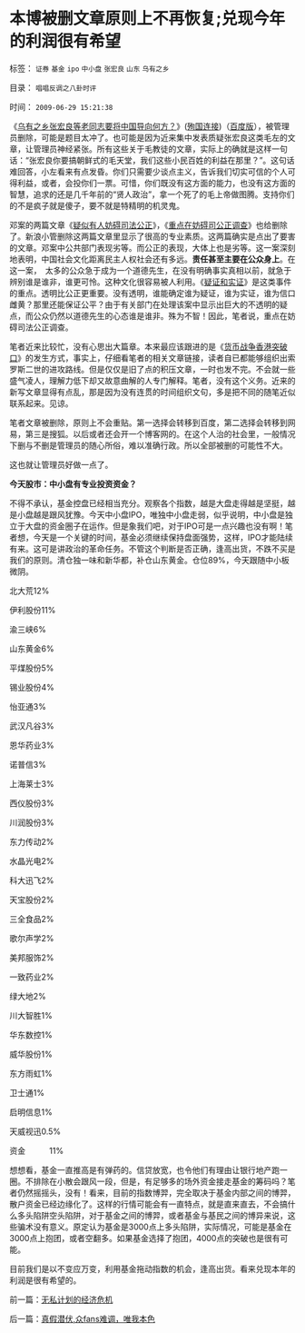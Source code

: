 # 本博被删文章原则上不再恢复;兑现今年的利润很有希望

标签： `证券` `基金` `ipo` `中小盘` `张宏良` `山东` `乌有之乡` 

目录： `唱唱反调之八卦时评`

时间： `2009-06-29 15:21:38`

《[乌有之乡张宏良等老同志要将中国导向何方？](../../../2009/6/29/胡适不幸言中？复旧将中国引向何方？.md)》([殉国连接](http://blog.sina.com.cn/s/blog_5563a64d0100dkin.html))（[百度版](http://hi.baidu.com/darthchn/blog/item/eb23144a0b5d59f982025cdd.html)），被管理员删除，可能是题目太冲了。也可能是因为近来集中发表质疑张宏良这类毛左的文章，让管理员神经紧张。所有这些关于毛教徒的文章，实际上的确就是这样一句话：“张宏良你要搞朝鲜式的毛天堂，我们这些小民百姓的利益在那里？”。这句话难回答，小左看来有点发昏。你们只需要少谈点主义，告诉我们切实可信的个人可得利益，或者，会投你们一票。可惜，你们既没有这方面的能力，也没有这方面的智慧，追求的还是几千年前的“贤人政治”，拿一个死了的毛上帝做图腾。支持你们的不是疯子就是傻子，要不就是特精明的机灵鬼。

邓案的两篇文章《[疑似有人妨碍司法公正](http://hi.baidu.com/darthchn/blog/item/1f4d6d2b6d7c1192033bf6d7.html)》，《[重点在妨碍司公正调查](http://darthvad.blog.163.com/blog/static/5339947020095270247693/)》也给删除了。新浪小管删除这两篇文章里显示了很高的专业素质。这两篇确实是点出了要害的文章。邓案中公共部门表现劣等。而公正的表现，大体上也是劣等。这一案深刻地表明，中国社会文化距离民主人权社会还有多远。**责任甚至主要在公众身上**。在这一案，　太多的公众急于成为一个道德先生，在没有明确事实真相以前，就急于辨别谁是谁非，谁更可怜。这种文化很容易被人利用。《[疑证和实证](../../../2009/5/20/疑证与实证及汉议论文三要素论.md)》是这类事件的重点。透明比公正更重要。没有透明，谁能确定谁为疑证，谁为实证，谁为信口雌黄？那里还能保证公平？由于有关部门在处理该案中显示出巨大的不透明的疑点，而公众仍然以道德先生的心态谁是谁非。殊为不智！因此，笔者说，重点在妨碍司法公正调查。

笔者近来比较忙，没有心思出大篇章。本来最应该跟进的是《[货币战争香港突破口](../../../2009/6/26/中国必须尽快放弃港币！避免大陆沦陷！.md)》的发生方式，事实上，仔细看笔者的相关文章链接，读者自已都能够组织出索罗斯二世的进攻路线。但是仅仅是旧了点的积压文章，一时也发不完。不会就一些盛气凌人，理解力低下却又故意曲解的人专门解释。笔者，没有这个义务。近来的新写文章显得有点乱，那是因为没有连贯的时间组织文句，多是把不同的随笔近似联系起来。见谅。

笔者文章被删除，原则上不会重贴。第一选择会转移到百度，第二选择会转移到网易，第三是搜狐。以后或者还会开一个博客网的。在这个人治的社会里，一般情况下删与不删是管理员的随心所俗，难以准确行政。所以全部被删的可能性不大。

这也就让管理员好做一点了。

**今天股市：中小盘有专业投资资金？**

不得不承认，基金控盘已经相当充分。观察各个指数，越是大盘走得越是坚挺，越是小盘越是跟风犹豫。今天中小盘IPO，唯独中小盘走弱，似乎说明，中小盘是独立于大盘的资金圈子在运作。但是象我们吧，对于IPO可是一点兴趣也没有啊！笔者想，今天是一个关键的时间，基金必须继续保持盘面强势，这样，IPO才能陆续有来。这可是讲政治的革命任务。不管这个判断是否正确，逢高出货，不跌不买是我们的原则。清仓独一味和新华都，补仓山东黄金。仓位89%，今天跟随中小板微阴。

北大荒12%

伊利股份11%

渝三峡6%

山东黄金6%

平煤股份5%

锡业股份4%

怡亚通3%

武汉凡谷3%

恩华药业3%

诺普信3%

上海莱士3%

西仪股份3%

川润股份3%

东力传动2%

水晶光电2%

科大迅飞2%

天宝股份2%

三全食品2%

歌尔声学2%

美邦服饰2%

一致药业2%

绿大地2%

川大智胜1%

华东数控1%

威华股份1%

东方雨虹1%

卫士通1%

启明信息1%

天威视迅0.5%

资金　　　11%

想想看，基金一直推高是有弹药的。信贷放宽，也令他们有理由让银行地产跑一圈。不排除在小散会跟风一段，但是，有足够多的场外资金接走基金的筹码吗？笔者仍然摇摇头，没有！看来，目前的指数博羿，完全取决于基金内部之间的博羿，散户资金已经边缘化了。这样的行情可能会有一直特点，就是直来直去，不会搞什么多头陷阱空头陷阱，对于基金之间的博羿，或者基金与基民之间的博异来说，这些骗术没有意义。原定认为基金是3000点上多头陷阱，实际情况，可能是基金在3000点上抱团，或者空翻多。如果基金选择了抱团，4000点的突破也是很有可能。

目前我们是以不变应万变，利用基金拖动指数的机会，逢高出货。看来兑现本年的利润是很有希望的。



前一篇：[无私计划的经济危机](../../../2009/6/29/无私计划的经济危机.md)

后一篇：[真假潜伏,众fans难调，唯我本色](../../../2009/6/29/真假潜伏,众fans难调，唯我本色.md)